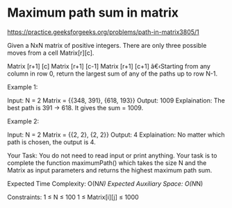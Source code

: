 # Maximum path sum in matrix

https://practice.geeksforgeeks.org/problems/path-in-matrix3805/1


Given a NxN matrix of positive integers. There are only three possible moves from a cell Matrix[r][c].

Matrix [r+1] [c]
Matrix [r+1] [c-1]
Matrix [r+1] [c+1]
â€‹Starting from any column in row 0, return the largest sum of any of the paths up to row N-1.


Example 1:

Input: N = 2
Matrix = {{348, 391},
          {618, 193}}
Output: 1009
Explaination: The best path is 391 -> 618. 
It gives the sum = 1009.

Example 2:

Input: N = 2
Matrix = {{2, 2},
          {2, 2}}
Output: 4
Explaination: No matter which path is 
chosen, the output is 4.

Your Task:
You do not need to read input or print anything. Your task is to complete the function maximumPath() which takes the size N and the Matrix as input parameters and returns the highest maximum path sum.


Expected Time Complexity: O(N*N)
Expected Auxiliary Space: O(N*N)


Constraints:
1 ≤ N ≤ 100
1 ≤ Matrix[i][j] ≤ 1000
